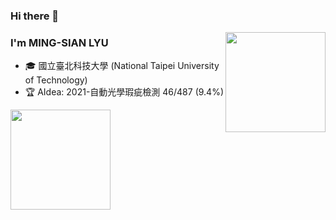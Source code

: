 
<!--
**MING-SIAN/MING-SIAN** is a ✨ _special_ ✨ repository because its `README.md` (this file) appears on your GitHub profile.

Here are some ideas to get you started:

- 🔭 I’m currently working on ...
- 🌱 I’m currently learning ...
- 👯 I’m looking to collaborate on ...
- 🤔 I’m looking for help with ...
- 💬 Ask me about ...
- 📫 How to reach me: ...
- 😄 Pronouns: ...
- ⚡ Fun fact: ...
-->
### Hi there 👋

<img height="160" align="right" src="https://github-readme-stats.vercel.app/api?username=MING-SIAN&show_icons=true&theme=radical" />

### I'm MING-SIAN LYU

- 🎓 國立臺北科技大學 (National Taipei University of Technology)
- 🏆 AIdea: 2021-自動光學瑕疵檢測 46/487 (9.4%)

<img height="160" align="center" src="https://github-profile-trophy.vercel.app/?username=MING-SIAN&theme=dracula" />



